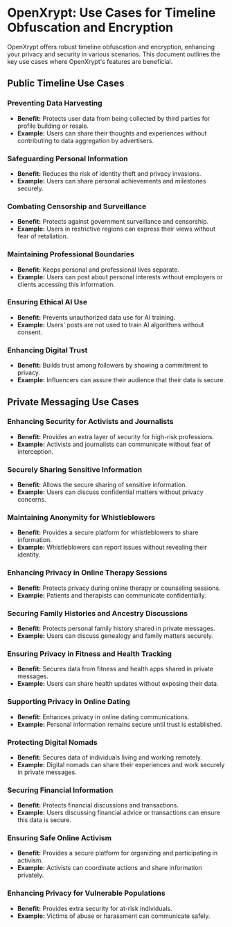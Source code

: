 # OpenXrypt: Use Cases for Timeline Obfuscation and Encryption
OpenXrypt offers robust timeline obfuscation and encryption, enhancing your privacy and security in various scenarios. This document outlines the key use cases where OpenXrypt's features are beneficial.

## Public Timeline Use Cases

### Preventing Data Harvesting

- **Benefit:** Protects user data from being collected by third parties for profile building or resale.
- **Example:** Users can share their thoughts and experiences without contributing to data aggregation by advertisers.

### Safeguarding Personal Information

- **Benefit:** Reduces the risk of identity theft and privacy invasions.
- **Example:** Users can share personal achievements and milestones securely.

### Combating Censorship and Surveillance

- **Benefit:** Protects against government surveillance and censorship.
- **Example:** Users in restrictive regions can express their views without fear of retaliation.

### Maintaining Professional Boundaries

- **Benefit:** Keeps personal and professional lives separate.
- **Example:** Users can post about personal interests without employers or clients accessing this information.

### Ensuring Ethical AI Use

- **Benefit:** Prevents unauthorized data use for AI training.
- **Example:** Users' posts are not used to train AI algorithms without consent.

### Enhancing Digital Trust

- **Benefit:** Builds trust among followers by showing a commitment to privacy.
- **Example:** Influencers can assure their audience that their data is secure.

## Private Messaging Use Cases

### Enhancing Security for Activists and Journalists

- **Benefit:** Provides an extra layer of security for high-risk professions.
- **Example:** Activists and journalists can communicate without fear of interception.

### Securely Sharing Sensitive Information

- **Benefit:** Allows the secure sharing of sensitive information.
- **Example:** Users can discuss confidential matters without privacy concerns.

### Maintaining Anonymity for Whistleblowers

- **Benefit:** Provides a secure platform for whistleblowers to share information.
- **Example:** Whistleblowers can report issues without revealing their identity.

### Enhancing Privacy in Online Therapy Sessions

- **Benefit:** Protects privacy during online therapy or counseling sessions.
- **Example:** Patients and therapists can communicate confidentially.

### Securing Family Histories and Ancestry Discussions

- **Benefit:** Protects personal family history shared in private messages.
- **Example:** Users can discuss genealogy and family matters securely.

### Ensuring Privacy in Fitness and Health Tracking

- **Benefit:** Secures data from fitness and health apps shared in private messages.
- **Example:** Users can share health updates without exposing their data.

### Supporting Privacy in Online Dating

- **Benefit:** Enhances privacy in online dating communications.
- **Example:** Personal information remains secure until trust is established.

### Protecting Digital Nomads

- **Benefit:** Secures data of individuals living and working remotely.
- **Example:** Digital nomads can share their experiences and work securely in private messages.

### Securing Financial Information

- **Benefit:** Protects financial discussions and transactions.
- **Example:** Users discussing financial advice or transactions can ensure this data is secure.

### Ensuring Safe Online Activism

- **Benefit:** Provides a secure platform for organizing and participating in activism.
- **Example:** Activists can coordinate actions and share information privately.

### Enhancing Privacy for Vulnerable Populations

- **Benefit:** Provides extra security for at-risk individuals.
- **Example:** Victims of abuse or harassment can communicate safely.